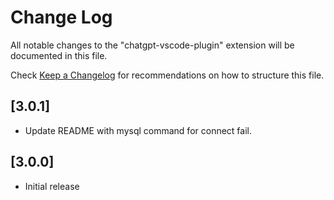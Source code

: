 # Change Log

All notable changes to the "chatgpt-vscode-plugin" extension will be documented in this file.

Check [Keep a Changelog](http://keepachangelog.com/) for recommendations on how to structure this file.

## [3.0.1]

- Update README with mysql command for connect fail.

## [3.0.0]

- Initial release